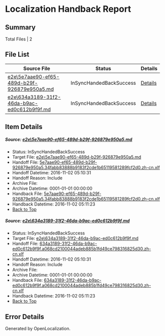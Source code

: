 # <a name='report-top'></a> Localization Handback Report

## Summary
 Total Files | 2

## File List
 Source File | Status | Details 
 ----------- | ------ | ------- 
 [e2e\5e7aae90-ef65-489d-b29f-926879e950a5.md](https://github.com/OpenLocalizationTestOrg/ol-test0/blob/c27258e1c50b196a8f6441066b89299a4da57526/e2e/5e7aae90-ef65-489d-b29f-926879e950a5.md) | InSyncHandedBackSuccess | [Details](#d182e5eee831f563887f6e05f07cfa38aaa9b58d1)
 [e2e\634a3189-31f2-46da-b9ac-ed0c612b9f9f.md](https://github.com/OpenLocalizationTestOrg/ol-test0/blob/c27258e1c50b196a8f6441066b89299a4da57526/e2e/634a3189-31f2-46da-b9ac-ed0c612b9f9f.md) | InSyncHandedBackSuccess | [Details](#8410f73c779a7e30e4c4ff5cc88d95d182c157842)

## Item Details
##### <a name='d182e5eee831f563887f6e05f07cfa38aaa9b58d1'></a> Source: [e2e\5e7aae90-ef65-489d-b29f-926879e950a5.md](https://github.com/OpenLocalizationTestOrg/ol-test0/blob/c27258e1c50b196a8f6441066b89299a4da57526/e2e/5e7aae90-ef65-489d-b29f-926879e950a5.md)
* Status: InSyncHandedBackSuccess
* Target File: [e2e\5e7aae90-ef65-489d-b29f-926879e950a5.md](https://github.com/OpenLocalizationTestOrg/ol-test0-zhcn/blob/6f8e7ba92269ed76b5666e2c83c954b6bae2f9db/e2e/5e7aae90-ef65-489d-b29f-926879e950a5.md)
* Handoff File: [5e7aae90-ef65-489d-b29f-926879e950a5.34fabb83888b9183f2cde1b65119581289fcf2d0.zh-cn.xlf](https://github.com/OpenLocalizationTestOrg/ol-test0-handoff/blob/3269d9648ec29ad9fd909b1065dcf578a740ef6a/ol-handoff/OpenLocalizationTestOrg/ol-test0-zhcn/yufeih/ht/5e7aae90-ef65-489d-b29f-926879e950a5.34fabb83888b9183f2cde1b65119581289fcf2d0.zh-cn.xlf)
* Handoff Datetime: 2016-11-02 05:10:31
* Handoff Reason: Include
* Archive File: 
* Archive Datetime: 0001-01-01 00:00:00
* Handback File: [5e7aae90-ef65-489d-b29f-926879e950a5.34fabb83888b9183f2cde1b65119581289fcf2d0.zh-cn.xlf](https://github.com/OpenLocalizationTestOrg/ol-test0-handback/blob/e089c7a7a6e956244462f273feb26f3e86ef710e/ol-handback/OpenLocalizationTestOrg/ol-test0-zhcn/yufeih/ht/5e7aae90-ef65-489d-b29f-926879e950a5.34fabb83888b9183f2cde1b65119581289fcf2d0.zh-cn.xlf)
* Handback Datetime: 2016-11-02 05:11:23
* [Back to Top](#report-top)

##### <a name='8410f73c779a7e30e4c4ff5cc88d95d182c157842'></a> Source: [e2e\634a3189-31f2-46da-b9ac-ed0c612b9f9f.md](https://github.com/OpenLocalizationTestOrg/ol-test0/blob/c27258e1c50b196a8f6441066b89299a4da57526/e2e/634a3189-31f2-46da-b9ac-ed0c612b9f9f.md)
* Status: InSyncHandedBackSuccess
* Target File: [e2e\634a3189-31f2-46da-b9ac-ed0c612b9f9f.md](https://github.com/OpenLocalizationTestOrg/ol-test0-zhcn/blob/6f8e7ba92269ed76b5666e2c83c954b6bae2f9db/e2e/634a3189-31f2-46da-b9ac-ed0c612b9f9f.md)
* Handoff File: [634a3189-31f2-46da-b9ac-ed0c612b9f9f.a068cd2100044adeb885b1fd49ce798316825d30.zh-cn.xlf](https://github.com/OpenLocalizationTestOrg/ol-test0-handoff/blob/3269d9648ec29ad9fd909b1065dcf578a740ef6a/ol-handoff/OpenLocalizationTestOrg/ol-test0-zhcn/yufeih/ht/634a3189-31f2-46da-b9ac-ed0c612b9f9f.a068cd2100044adeb885b1fd49ce798316825d30.zh-cn.xlf)
* Handoff Datetime: 2016-11-02 05:10:31
* Handoff Reason: Include
* Archive File: 
* Archive Datetime: 0001-01-01 00:00:00
* Handback File: [634a3189-31f2-46da-b9ac-ed0c612b9f9f.a068cd2100044adeb885b1fd49ce798316825d30.zh-cn.xlf](https://github.com/OpenLocalizationTestOrg/ol-test0-handback/blob/e089c7a7a6e956244462f273feb26f3e86ef710e/ol-handback/OpenLocalizationTestOrg/ol-test0-zhcn/yufeih/ht/634a3189-31f2-46da-b9ac-ed0c612b9f9f.a068cd2100044adeb885b1fd49ce798316825d30.zh-cn.xlf)
* Handback Datetime: 2016-11-02 05:11:23
* [Back to Top](#report-top)


## Error Details

Generated by OpenLocalization.
